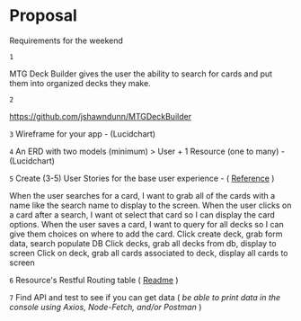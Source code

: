 # Proposal
Requirements for the weekend

`1` 

MTG Deck Builder gives the user the ability to search for cards and put them into organized decks they make.

`2` 

https://github.com/jshawndunn/MTGDeckBuilder

`3` Wireframe for your app - (Lucidchart)

`4` An ERD with two models (minimum) > User + 1 Resource (one to many) - (Lucidchart)

`5` Create (3-5) User Stories for the base user experience - ( [Reference](https://revelry.co/resources/development/user-stories-that-dont-suck/) )

When the user searches for a card, I want to grab all of the cards with a name like the search name to display to the screen.
When the user clicks on a card after a search, I want ot select that card so I can display the card options.
When the user saves a card, I want to query for all decks so I can give them choices on where to add the card.
Click create deck, grab form data, search populate DB
Click decks, grab all decks from db, display to screen
Click on deck, grab all cards associated to deck, display all cards to screen

`6` Resource's Restful Routing table ( [Readme](https://romebell.gitbook.io/sei-412/node-express/00readme-1/01intro-to-express/00readme#restful-routing) )

`7` Find API and test to see if you can get data ( *be able to print data in the console using Axios, Node-Fetch, and/or Postman* )